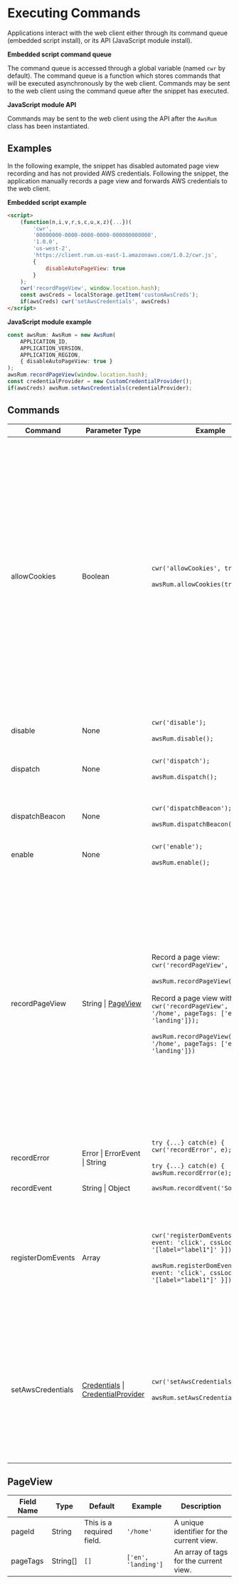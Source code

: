 # Executing Commands

Applications interact with the web client either through its command queue (embedded script install), or its API (JavaScript module install).

**Embedded script command queue**

The command queue is accessed through a global variable (named `cwr` by default). The command queue is a function which stores commands that will be executed asynchronously by the web client. Commands may be sent to the web client using the command queue after the snippet has executed.

**JavaScript module API**

Commands may be sent to the web client using the API after the `AwsRum` class has been instantiated.

## Examples

In the following example, the snippet has disabled automated page view recording
and has not provided AWS credentials. Following the snippet, the application
manually records a page view and forwards AWS credentials to the web client.

**Embedded script example**
```html
<script>
    (function(n,i,v,r,s,c,u,x,z){...})(
        'cwr',
        '00000000-0000-0000-0000-000000000000',
        '1.0.0',
        'us-west-2',
        'https://client.rum.us-east-1.amazonaws.com/1.0.2/cwr.js',
        {
            disableAutoPageView: true
        }
    );
    cwr('recordPageView', window.location.hash);
    const awsCreds = localStorage.getItem('customAwsCreds');
    if(awsCreds) cwr('setAwsCredentials', awsCreds)
</script>
```

**JavaScript module example**
```typescript
const awsRum: AwsRum = new AwsRum(
    APPLICATION_ID,
    APPLICATION_VERSION,
    APPLICATION_REGION,
    { disableAutoPageView: true }
);
awsRum.recordPageView(window.location.hash);
const credentialProvider = new CustomCredentialProvider();
if(awsCreds) awsRum.setAwsCredentials(credentialProvider);
```

## Commands

| Command           | Parameter Type                                                                                                                                                                   | Example <div style="width:265px"></div>                                                                                                                                                                                                                                                                        | Description                                                                                                                                                                                                                                                                                                                                                                                                                                                                                                                                            |
|-------------------|----------------------------------------------------------------------------------------------------------------------------------------------------------------------------------|----------------------------------------------------------------------------------------------------------------------------------------------------------------------------------------------------------------------------------------------------------------------------------------------------------------|--------------------------------------------------------------------------------------------------------------------------------------------------------------------------------------------------------------------------------------------------------------------------------------------------------------------------------------------------------------------------------------------------------------------------------------------------------------------------------------------------------------------------------------------------------|
| allowCookies      | Boolean                                                                                                                                                                          | `cwr('allowCookies', true);`<br/><br/>`awsRum.allowCookies(true)`                                                                                                                                                                                                                                              | Enable the web client to set and read two cookies: a session cookie named `cwr_s` and a user cookie named `cwr_u`.<br/><br/>`cwr_s` stores session data including an anonymous session ID (uuid v4) created by the web client. This allows CloudWatch RUM to compute session metrics like errors per session.<br/><br/>`cwr_u` stores an anonymous user ID (uuid v4) created by the web client. This allows CloudWatch RUM to count return visitors.<br/><br/>`true`: the web client will use cookies<br/>`false`: the web client will not use cookies |
| disable           | None                                                                                                                                                                             | `cwr('disable');`<br/><br/>`awsRum.disable();`                                                                                                                                                                                                                                                                 | Stop recording and dispatching RUM events.                                                                                                                                                                                                                                                                                                                                                                                                                                                                                                             |
| dispatch          | None                                                                                                                                                                             | `cwr('dispatch');`<br/><br/>`awsRum.dispatch();`                                                                                                                                                                                                                                                               | Flush RUM events from the cache and dispatch them to CloudWatch RUM using [`fetch`](https://developer.mozilla.org/en-US/docs/Web/API/Fetch_API).                                                                                                                                                                                                                                                                                                                                                                                                       |
| dispatchBeacon    | None                                                                                                                                                                             | `cwr('dispatchBeacon');`<br/><br/>`awsRum.dispatchBeacon();`                                                                                                                                                                                                                                                   | Flush RUM events from the cache and dispatch them to CloudWatch RUM using [`sendBeacon`](https://developer.mozilla.org/en-US/docs/Web/API/Beacon_API).                                                                                                                                                                                                                                                                                                                                                                                                 |
| enable            | None                                                                                                                                                                             | `cwr('enable');`<br/><br/>`awsRum.enable();`                                                                                                                                                                                                                                                                   | Start recording and dispatching RUM events.                                                                                                                                                                                                                                                                                                                                                                                                                                                                                                            |
| recordPageView    | String &#124; [PageView](#pageview)                                                                                                                                              | Record a page view: <br/> `cwr('recordPageView', '/home');`<br/><br/>`awsRum.recordPageView('/home')`<br/><br/> Record a page view with tags: <br/>`cwr('recordPageView', { pageId: '/home', pageTags: ['en', 'landing']});`<br/><br/>`awsRum.recordPageView({ pageId: '/home', pageTags: ['en', 'landing']})` | Record a page view event.<br/><br/> If you wish to manually record page views instead of using the web client's page view automation, you must  disable the automation using the `disableAutoPageView` configuration option, and instrument your application to record page views using  the `recordPageView` command.<br/><br/>You can also tag pages by setting the `pageTags` property, which is an array of strings. Later, you can use these tags to group pages when aggregating data.                                                           |
| recordError       | Error &#124; ErrorEvent &#124; String                                                                                                                                            | `try {...} catch(e) { cwr('recordError', e); }`<br/><br/>`try {...} catch(e) { awsRum.recordError(e); }`                                                                                                                                                                                                       | Record a caught error.                                                                                                                                                                                                                                                                                                                                                                                                                                                                                                                                 |
| recordEvent       | String &#124; Object                                                                                                                                                             | `awsRum.recordEvent('Some Event')`                                                                                                                                                                                                                                                                             | Record any event to RUM                                                                                                                                                                                                                                                                                                                                                                                                                                                                                                                                |
| registerDomEvents | Array                                                                                                                                                                            | `cwr('registerDomEvents', [{ event: 'click', cssLocator: '[label="label1"]' }]);`<br/><br/>`awsRum.registerDomEvent([{ event: 'click', cssLocator: '[label="label1"]' }]);`                                                                                                                                    | Register target DOM events to record. The target DOM events will be added to existing target DOM events. The parameter type is equivalent to the `events` property type of the [interaction telemetry configuration](https://github.com/aws-observability/aws-rum-web/blob/main/docs/cdn_installation.md#interaction).                                                                                                                                                                                                                                 |
| setAwsCredentials | [Credentials](https://docs.aws.amazon.com/AWSJavaScriptSDK/latest/AWS/Credentials.html) &#124; [CredentialProvider](https://www.npmjs.com/package/@aws-sdk/credential-providers) | `cwr('setAwsCredentials', cred);`<br/><br/>`awsRum.setAwsCredentials(cred);`                                                                                                                                                                                                                                   | Forward AWS credentials to the web client. The web client requires AWS credentials with permission to call the `PutRumEvents` API. If you have not set `identityPoolId` and `guestRoleArn` in the web client configuration, you must forward AWS credentials to the web client using this command.                                                                                                                                                                                                                                                     |

## PageView

| Field Name | Type | Default | Example | Description |
| --- | --- | --- | --- | --- |
| pageId | String | This is a required field. | `'/home'` | A unique identifier for the current view. |
| pageTags | String[] | `[]` | `['en', 'landing']` | An array of tags for the current view. |
